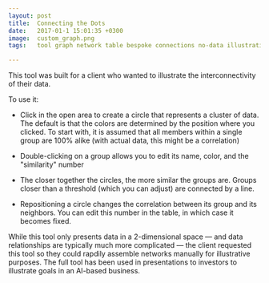 ```yaml
---
layout: post
title:  Connecting the Dots
date:   2017-01-1 15:01:35 +0300
image:  custom_graph.png
tags:   tool graph network table bespoke connections no-data illustration

---
```


This tool was built for a client who wanted to illustrate the interconnectivity of their data.

To use it:
- Click in the open area to create a circle that represents a cluster of data. The default is that the colors are determined by the position where you clicked.  To start with, it is assumed that all members within a single group are 100% alike (with actual data, this might be a correlation)

- Double-clicking on a group allows you to edit its name, color, and the "similarity" number 

- The closer together the circles, the more similar the groups are. Groups closer than a threshold (which you can adjust) are connected by a line.
             
- Repositioning a circle changes the correlation between its group and its neighbors. You can edit this number in the table, in which case it becomes fixed.

While this tool only presents data in a 2-dimensional space &mdash; and data relationships are typically much more complicated &mdash; the client requested this tool so they could rapdily assemble networks manually for illustrative purposes. The full tool has been used in presentations to investors to illustrate goals in an AI-based business.
    
